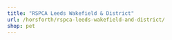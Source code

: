 ```yaml
---
title: "RSPCA Leeds Wakefield & District"
url: /horsforth/rspca-leeds-wakefield-and-district/
shop: pet
---
```

